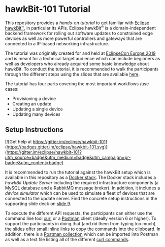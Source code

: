 # hawkBit-101 Tutorial

This repository provides a _hands-on tutorial_ to get familiar with  [Eclipse hawkBit™](https://www.eclipse.org/hawkbit/), in particular its APIs. Eclipse hawkBit™ is a domain-independent backend framework for rolling out software updates to constrained edge devices as well as more powerful controllers and gateways that are connected to a IP-based networking infrastructure.

The tutorial was originally created for and held at [EclipseCon Europe 2019](https://www.eclipsecon.org/europe2019/sessions/eclipse-hawkbit-101) and is meant for a technical target audience which can include beginners as well as developers who already acquired some basic knowledge about hawkBit. To conduct the tutorial, it is recommended to walk the participants through the different steps using the slides that are available [here](https://stefbehl.github.io/hawkbit-101/).

The tutorial has four parts covering the most important workflows /use cases:
- Provisioning a device
- Creating an update
- Updating a single device
- Updating many devices

## Setup Instructions

[![Get help at https://gitter.im/eclipse/hawkbit-101](https://badges.gitter.im/eclipse/hawkbit-101.svg)](https://gitter.im/eclipse/hawkbit-101?utm_source=badge&utm_medium=badge&utm_campaign=pr-badge&utm_content=badge)

It is recommended to run the tutorial against the hawkBit setup which is available in this repository as a [Docker stack](https://github.com/stefbehl/hawkbit-101/blob/master/setup/docker-compose-stack.yml). The Docker stack includes a _hawkBit Update Server_ including the required infrastructure components (a MySQL database and a RabbitMQ message broker). In addition, it includes a _device simulator_ which can be used to simulate a fleet of devices that are connected to the update server. Find the concrete setup instructions in the supporting slide deck on [slide 9](https://stefbehl.github.io/hawkbit-101/#/9).

To execute the different API requests, the participants can either use the command line tool [curl](https://curl.haxx.se/) or a [Postman](https://www.getpostman.com/) client (ideally version 6 or higher). To support the participants in doing that (and rid them from typing too much), the slides offer small inline links to copy the commands into the clipboard. In addition, there is a [Postman collection](https://github.com/stefbehl/hawkbit-101/blob/master/postman/hawkbit101.postman_collection.json) which can be imported into Postman as well as a text file listing all of the different [curl commands](https://github.com/stefbehl/hawkbit-101/blob/master/postman/hawkbit101.curl_snippets.txt).
